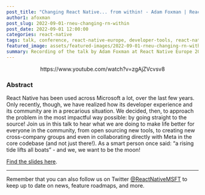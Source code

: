 ```yaml
---
post_title: "Changing React Native... from within! - Adam Foxman | React Native EU 2022"
author1: afoxman
post_slug: 2022-09-01-rneu-changing-rn-within
post_date: 2022-09-01 12:00:00
categories: react-native
tags: talk, conference, react-native-europe, developer-tools, react-native
featured_image: assets/featured-images/2022-09-01-rneu-changing-rn-within.jpg
summary: Recording of the talk by Adam Foxman at React Native Europe 2022, about Microsoft's approach at helping the whole OSS community by sharing tooling and driving efforts.
---
```


<p align="center">
https://www.youtube.com/watch?v=zgAjZVcvsv8
</p>

### Abstract

React Native has been used across Microsoft a lot, over the last few years. Only recently, though, we have realized how its developer experience and its community are in a precarious situation. We decided, then, to approach the problem in the most impactful way possible: by going straight to the source! Join us in this talk to hear what we are doing to make life better for everyone in the community, from open sourcing new tools, to creating new cross-company groups and even in collaborating directly with Meta in the core codebase (and not just there!). As a smart person once said: “a rising tide lifts all boats” - and we, we want to be the moon!

[Find the slides here](https://speakerdeck.com/kelset/improve-all-the-repos-exploring-microsofts-devexp).

---

Remember that you can also follow us on Twitter [@ReactNativeMSFT](https://twitter.com/reactnativemsft) to keep up to date on news, feature roadmaps, and more.
